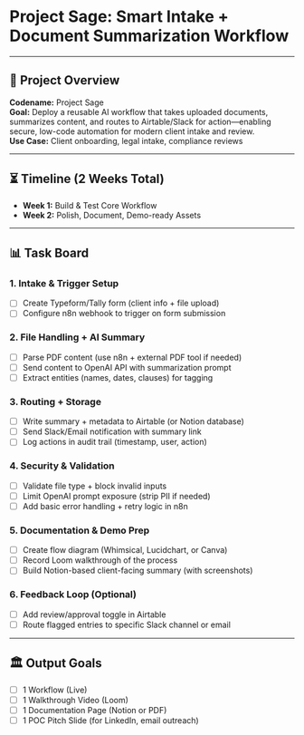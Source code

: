 # Project Sage: Smart Intake + Document Summarization Workflow

---

## 🔄 Project Overview
**Codename:** Project Sage  
**Goal:** Deploy a reusable AI workflow that takes uploaded documents, summarizes content, and routes to Airtable/Slack for action—enabling secure, low-code automation for modern client intake and review.  
**Use Case:** Client onboarding, legal intake, compliance reviews

---

## ⏳ Timeline (2 Weeks Total)
- **Week 1:** Build & Test Core Workflow
- **Week 2:** Polish, Document, Demo-ready Assets

---

## 📊 Task Board

### 1. Intake & Trigger Setup
- [ ] Create Typeform/Tally form (client info + file upload)
- [ ] Configure n8n webhook to trigger on form submission

### 2. File Handling + AI Summary
- [ ] Parse PDF content (use n8n + external PDF tool if needed)
- [ ] Send content to OpenAI API with summarization prompt
- [ ] Extract entities (names, dates, clauses) for tagging

### 3. Routing + Storage
- [ ] Write summary + metadata to Airtable (or Notion database)
- [ ] Send Slack/Email notification with summary link
- [ ] Log actions in audit trail (timestamp, user, action)

### 4. Security & Validation
- [ ] Validate file type + block invalid inputs
- [ ] Limit OpenAI prompt exposure (strip PII if needed)
- [ ] Add basic error handling + retry logic in n8n

### 5. Documentation & Demo Prep
- [ ] Create flow diagram (Whimsical, Lucidchart, or Canva)
- [ ] Record Loom walkthrough of the process
- [ ] Build Notion-based client-facing summary (with screenshots)

### 6. Feedback Loop (Optional)
- [ ] Add review/approval toggle in Airtable
- [ ] Route flagged entries to specific Slack channel or email

---

## 🏛️ Output Goals
- [ ] 1 Workflow (Live)
- [ ] 1 Walkthrough Video (Loom)
- [ ] 1 Documentation Page (Notion or PDF)
- [ ] 1 POC Pitch Slide (for LinkedIn, email outreach)
